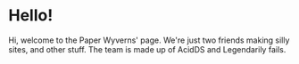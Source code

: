 # Hello!

Hi, welcome to the Paper Wyverns' page. We're just two friends making silly sites, and other stuff. The team is made up of AcidDS and Legendarily fails.
